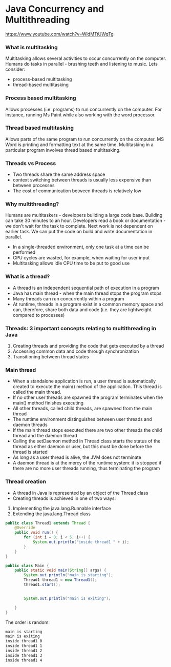 # Java Concurrency and Multithreading
https://www.youtube.com/watch?v=WldMTtUWqTg


### What is multitasking
Multitasking allows several activities to occur concurrently on the computer.
Humans do tasks in parallel - brushing teeth and listening to music.
Lets consider:
- process-based multitasking
- thread-based multitasking

### Process based multitasking
Allows processes (i.e. programs) to run concurrently on the computer. For instance, running Ms Paint while also working with the word processor.

### Thread based multitasking
Allows parts of the same program to run concurrently on the computer. MS Word is printing and formatting text at the same time.
Multitasking in a particular program involves thread based multitasking.

### Threads vs Process
- Two threads share the same address space
- context switching between threads is usually less expensive than between processes
- The cost of communication between threads is relatively low

### Why multithreading?
Humans are multitaskers - developers building a large code base. Building can take 30 minutes to an hour. Developers read a book or documentation - we don't wait for the task to complete.
Next work is not dependent on earlier task. We can put the code on build and write documentation in parallel.
- In a single-threaded environment, only one task at a time can be performed
- CPU cycles are wasted, for example, when waiting for user input
- Multitasking allows idle CPU time to be put to good use


### What is a thread?
- A thread is an independent sequential path of execution in a program
- Java has main thread - when the main thread stops the program stops
- Many threads can run concurrently within a program
- At runtime, threads in a program exist in a common memory space and can, therefore, share both data and code (i.e. they are lightweight compared to processes)


### Threads: 3 important concepts relating to multithreading in Java
1. Creating threads and providing the code that gets executed by a thread
2. Accessing common data and code through synchronization
3. Transitioning between thread states

### Main thread
- When a standalone application is run, a user thread is automatically created to execute the main() method of the application. This thread is called the main thread.
- If no other user threads are spawned the program terminates when the main() method finishes executing
- All other threads, called child threads, are spawned from the main thread
- The runtime environment distinguishes between user threads and daemon threads
- If the main thread stops executed there are two other threads the child thread and the daemon thread
- Calling the setDaemon method in Thread class starts the status of the thread as either daemon or user, but this must be done before the thread is started
- As long as a user thread is alive, the JVM does not terminate
- A daemon thread is at the mercy of the runtime system: it is stopped if there are no more user threads running, thus terminating the program

### Thread creation
- A thread in Java is represented by an object of the Thread class
- Creating threads is achieved in one of two ways:
1. Implementing the java.lang.Runnable interface
2. Extending the java.lang.Thread class

```java
public class Thread1 extends Thread {
    @Override
    public void run() {
        for (int i = 0; i < 5; i++) {
            System.out.println("inside thread1 " + i);
        }
    }
}
```

```java
public class Main {
    public static void main(String[] args) {
        System.out.println("main is starting");
        Thread1 thread1 = new Thread1();
        thread1.start();


        System.out.println("main is exiting");

    }
}
```
The order is random:
```bash
main is starting
main is exiting
inside thread1 0
inside thread1 1
inside thread1 2
inside thread1 3
inside thread1 4
```

